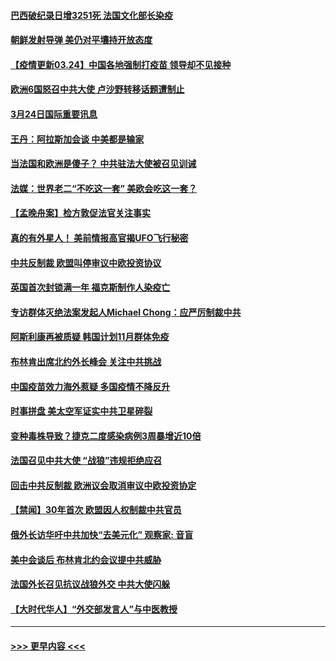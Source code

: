#### [巴西破纪录日增3251死 法国文化部长染疫](../pages/prog202/a103080654.md?t=03242351) 
#### [朝鲜发射导弹 美仍对平壤持开放态度](../pages/prog202/a103080624.md?t=03242351) 
#### [【疫情更新03.24】中国各地强制打疫苗 领导却不见接种](../pages/prog202/a103078521.md?t=03242351) 
#### [欧洲6国怒召中共大使 卢沙野转移话题遭制止](../pages/prog202/a103080435.md?t=03242351) 
#### [3月24日国际重要讯息](../pages/prog202/a103080423.md?t=03242351) 
#### [王丹：阿拉斯加会谈 中美都是输家](../pages/prog202/a103080344.md?t=03242351) 
#### [当法国和欧洲是傻子？ 中共驻法大使被召见训诫](../pages/prog202/a103080119.md?t=03242351) 
#### [法媒：世界老二“不吃这一套” 美欧会吃这一套？](../pages/prog202/a103080303.md?t=03242351) 
#### [【孟晚舟案】检方敦促法官关注事实](../pages/prog202/a103080301.md?t=03242351) 
#### [真的有外星人！ 美前情报高官揭UFO飞行秘密](../pages/prog202/a103080160.md?t=03242351) 
#### [中共反制裁 欧盟叫停审议中欧投资协议](../pages/prog202/a103080054.md?t=03242351) 
#### [英国首次封锁满一年 福克斯制作人染疫亡](../pages/prog202/a103079823.md?t=03242351) 
#### [专访群体灭绝法案发起人Michael Chong：应严厉制裁中共](../pages/prog202/a103080011.md?t=03242351) 
#### [阿斯利康再被质疑 韩国计划11月群体免疫](../pages/prog202/a103080029.md?t=03242351) 
#### [布林肯出席北约外长峰会 关注中共挑战](../pages/prog202/a103080040.md?t=03242351) 
#### [中国疫苗效力海外惹疑 多国疫情不降反升](../pages/prog202/a103080004.md?t=03242351) 
#### [时事拼盘 美太空军证实中共卫星碎裂](../pages/prog202/a103079999.md?t=03242351) 
#### [变种毒株导致？捷克二度感染病例3周暴增近10倍](../pages/prog202/a103079937.md?t=03242351) 
#### [法国召见中共大使 “战狼”违规拒绝应召](../pages/prog202/a103079908.md?t=03242351) 
#### [回击中共反制裁 欧洲议会取消审议中欧投资协定](../pages/prog202/a103079783.md?t=03242351) 
#### [【禁闻】30年首次 欧盟因人权制裁中共官员](../pages/prog202/a103079839.md?t=03242351) 
#### [俄外长访华吁中共加快“去美元化” 观察家: 音盲](../pages/prog202/a103079728.md?t=03242351) 
#### [美中会谈后 布林肯北约会议提中共威胁](../pages/prog202/a103079793.md?t=03242351) 
#### [法国外长召见抗议战狼外交 中共大使闪躲](../pages/prog202/a103079779.md?t=03242351) 
#### [【大时代华人】“外交部发言人”与中医教授](../pages/prog202/a103079703.md?t=03242351) 

----
#### [ >>> 更早内容 <<< ](../indexes/prog202-earlier.md)
